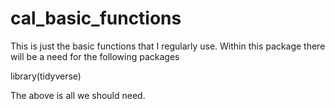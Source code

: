 # cal_basic_functions
This is just the basic functions that I regularly use.
Within this package there will be a need for the following packages

library(tidyverse)

The above is all we should need.
